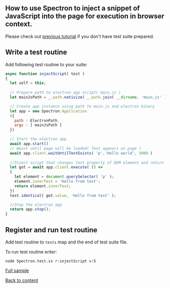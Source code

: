 ## How to use Spectron to inject a snippet of JavaScript into the page for execution in browser context.

Please check out [previous tutorial](FirstSpectronTest.md) if you don't have test suite prepared.

## Write a test routine

Add following test routine to your suite:

```javascript
async function injectScript( test )
{
  let self = this;
  
  // Prepare path to electron app script( main.js )
  let mainJsPath = _.path.nativize( _.path.join( __dirname, 'main.js' ) );

  // Create app instance using path to main.js and electron binary
  let app = new Spectron.Application
  ({
    path : ElectronPath,
    args : [ mainJsPath ]
  })

  // Start the electron app
  await app.start()
  // Waint until page will be loaded( Text appears on page )
  await app.client.waitUntilTextExists( 'p','Hello world', 5000 )
  
  //Inject script that changes text property of DOM element and return it as value
  let got = await app.client.execute( () => 
  {
    let element = document.querySelector( 'p' );
    element.innerText = 'Hello from test';
    return element.innerText;
  })
  test.identical( got.value, 'Hello from test' );

  //Stop the electron app
  return app.stop();
}
```

## Register and run test routine

Add test routine to `tests` map and the end of test suite file.

To run test routine enter:
```
node Spectron.test.ss r:injectScript v:5
```

[Full sample](../../../sample/spectron/InjectScript.test.s)

[Back to content](../README.md#Tutorials)






